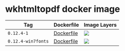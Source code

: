 # wkhtmltopdf docker image

Tag | Dockerfile | Image Layers
----|------------|-------------
`0.12.4-1` | [Dockerfile](https://github.com/helphi/Dockerfile-wkhtmltopdf/blob/master/0.12.4/Dockerfile) | [![](https://images.microbadger.com/badges/image/helphi/wkhtmltopdf:0.12.4-1.svg)](https://microbadger.com/images/helphi/wkhtmltopdf:0.12.4-1 "Get your own image badge on microbadger.com")
`0.12.4-win7fonts` | [Dockerfile](https://github.com/helphi/Dockerfile-wkhtmltopdf/blob/master/0.12.4-win7fonts/Dockerfile) | [![](https://images.microbadger.com/badges/image/helphi/wkhtmltopdf:0.12.4-win7fonts.svg)](https://microbadger.com/images/helphi/wkhtmltopdf:0.12.4-win7fonts "Get your own image badge on microbadger.com")
